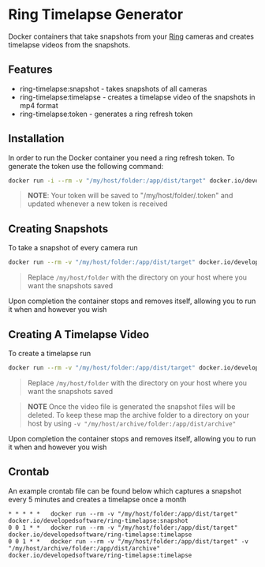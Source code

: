 
# Ring Timelapse Generator

Docker containers that take snapshots from your [Ring](https://www.ring.com) cameras and creates timelapse videos from the snapshots.

## Features

- ring-timelapse:snapshot - takes snapshots of all cameras
- ring-timelapse:timelapse - creates a timelapse video of the snapshots in mp4 format
- ring-timelapse:token - generates a ring refresh token

## Installation

In order to run the Docker container you need a ring refresh token.
To generate the token use the following command:

``` bash
docker run -i --rm -v "/my/host/folder:/app/dist/target" docker.io/developedsoftware/ring-timelapse:token
```

> **NOTE**: Your token will be saved to "/my/host/folder/.token" and updated whenever a new token is received

## Creating Snapshots

To take a snapshot of every camera run

``` bash
docker run --rm -v "/my/host/folder:/app/dist/target" docker.io/developedsoftware/ring-timelapse:snapshot
```

> Replace `/my/host/folder` with the directory on your host where you want the snapshots saved

Upon completion the container stops and removes itself, allowing you to run it when and however you wish


## Creating A Timelapse Video

To create a timelapse run
 
``` bash
docker run --rm -v "/my/host/folder:/app/dist/target" docker.io/developedsoftware/ring-timelapse:timelapse
```

> Replace `/my/host/folder` with the directory on your host where you want the snapshots saved

> **NOTE** Once the video file is generated the snapshot files will be deleted. To keep these map the archive folder to a directory on your host by using `-v "/my/host/archive/folder:/app/dist/archive"`

Upon completion the container stops and removes itself, allowing you to run it when and however you wish

## Crontab

An example crontab file can be found below which captures a snapshot every 5 minutes and creates a timelapse once a month

```
* * * * *   docker run --rm -v "/my/host/folder:/app/dist/target" docker.io/developedsoftware/ring-timelapse:snapshot
0 0 1 * *   docker run --rm -v "/my/host/folder:/app/dist/target" docker.io/developedsoftware/ring-timelapse:timelapse
0 0 1 * *   docker run --rm -v "/my/host/folder:/app/dist/target" -v "/my/host/archive/folder:/app/dist/archive" docker.io/developedsoftware/ring-timelapse:timelapse
```